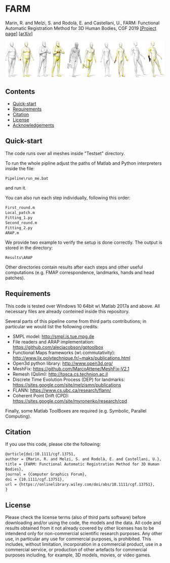 # FARM
Marin, R. and Melzi, S. and Rodolà, E. and Castellani, U., FARM: Functional Automatic Registration Method for 3D Human Bodies, CGF 2019
[[Project page]](http://profs.scienze.univr.it/~marin/farm/index.html) [[arXiv]](https://arxiv.org/abs/1807.10517)

<p align="center">
<img src="teaser.png"
</p>
  
## Contents
* [Quick-start](https://github.com/riccardomarin/FARM#Quick-start)
* [Requirements](https://github.com/riccardomarin/FARM#requirements)
* [Citation](https://github.com/riccardomarin/FARM#citation)
* [License](https://github.com/riccardomarin/FARM#license)
* [Acknowledgements](https://github.com/riccardomarin/FARM#acknowledgements)

## Quick-start
The code runs over all meshes inside "Testset" directory. 

To run the whole pipline adjust the paths of Matlab and Python interpreters inside the file: 
```
Pipeline\run_me.bat
```
and run it.

You can also run each step individually, following this order:
```
First_round.m
Local_patch.m
Fitting_1.py
Second_round.m
Fitting_2.py
ARAP.m
```

We provide two example to verify the setup is done correctly.
The output is stored in the directory:

```
Results\ARAP
```

Other directories contain results after each steps and other useful computations (e.g. FMAP correspondence, landmarks, hands and head patches).

## Requirements
This code is tested over Windows 10 64bit w\ Matlab 2017a and above. All necessary files are already conteined inside this repository.

Several parts of this pipeline come from third parts contributions; in particular we would list the following credits:
* SMPL model: http://smpl.is.tue.mpg.de
* File readers and ARAP implementation: https://github.com/alecjacobson/gptoolbox
* Functional Maps frameworks (w\ commutativity): http://www.lix.polytechnique.fr/~maks/publications.html
* Open3d python library: http://www.open3d.org/
* MeshFix: https://github.com/MarcoAttene/MeshFix-V2.1
* Remesh (Qslim): http://tosca.cs.technion.ac.il
* Discrete Time Evolution Process (DEP) for landmarks: https://sites.google.com/site/melzismn/publications
* FLANN: https://www.cs.ubc.ca/research/flann/
* Coherent Point Drift (CPD): https://sites.google.com/site/myronenko/research/cpd


Finally, some Matlab ToolBoxes are required (e.g. Symbolic, Parallel Computing).

## Citation
If you use this code, please cite the following:
```
@article{doi:10.1111/cgf.13751,
author = {Marin, R. and Melzi, S. and Rodolà, E. and Castellani, U.},
title = {FARM: Functional Automatic Registration Method for 3D Human Bodies},
journal = {Computer Graphics Forum},
doi = {10.1111/cgf.13751},
url = {https://onlinelibrary.wiley.com/doi/abs/10.1111/cgf.13751},
}
```

## License
Please check the license terms (also of third parts software) before downloading and/or using the code, the models and the data. 
All code and results obtained from it not already covered by other licenses has to be intendend only for non-commercial scientific research purposes.
Any other use, in particular any use for commercial purposes, is prohibited. This includes, without limitation, incorporation in a commercial product, use in a commercial service, or production of other artefacts for commercial purposes including, for example, 3D models, movies, or video games. 

